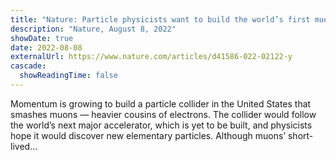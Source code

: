 ```yaml
---
title: "Nature: Particle physicists want to build the world’s first muon collider"
description: "Nature, August 8, 2022"
showDate: true
date: 2022-08-08
externalUrl: https://www.nature.com/articles/d41586-022-02122-y
cascade:
  showReadingTime: false
---
```


Momentum is growing to build a particle collider in the United States that smashes muons — heavier cousins of electrons. The collider would follow the world’s next major accelerator, which is yet to be built, and physicists hope it would discover new elementary particles. Although muons’ short-lived...